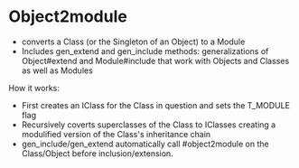 Object2module
=============

* converts a Class (or the Singleton of an Object) to a Module
* Includes gen\_extend and gen_include methods: generalizations of Object#extend and Module#include that work with
  Objects and Classes as well as Modules

How it works:
* First creates an IClass for the Class in question and sets the T_MODULE flag 
* Recursively coverts superclasses of the Class to IClasses creating a modulified version of the Class's inheritance chain
* gen\_include/gen\_extend automatically call #object2module on the Class/Object before inclusion/extension.
